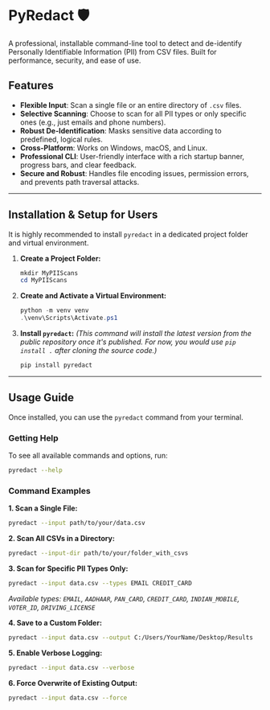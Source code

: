 # PyRedact 🛡️

A professional, installable command-line tool to detect and de-identify Personally Identifiable Information (PII) from CSV files. Built for performance, security, and ease of use.

## Features

- **Flexible Input**: Scan a single file or an entire directory of `.csv` files.
- **Selective Scanning**: Choose to scan for all PII types or only specific ones (e.g., just emails and phone numbers).
- **Robust De-Identification**: Masks sensitive data according to predefined, logical rules.
- **Cross-Platform**: Works on Windows, macOS, and Linux.
- **Professional CLI**: User-friendly interface with a rich startup banner, progress bars, and clear feedback.
- **Secure and Robust**: Handles file encoding issues, permission errors, and prevents path traversal attacks.

---

## Installation & Setup for Users

It is highly recommended to install `pyredact` in a dedicated project folder and virtual environment.

1.  **Create a Project Folder:**
    ```powershell
    mkdir MyPIIScans
    cd MyPIIScans
    ```
2.  **Create and Activate a Virtual Environment:**
    ```powershell
    python -m venv venv
    .\venv\Scripts\Activate.ps1
    ```
3.  **Install `pyredact`:**
    _(This command will install the latest version from the public repository once it's published. For now, you would use `pip install .` after cloning the source code.)_
    ```powershell
    pip install pyredact
    ```

---

## Usage Guide

Once installed, you can use the `pyredact` command from your terminal.

### Getting Help

To see all available commands and options, run:

```bash
pyredact --help
```

### Command Examples

**1. Scan a Single File:**

```bash
pyredact --input path/to/your/data.csv
```

**2. Scan All CSVs in a Directory:**

```bash
pyredact --input-dir path/to/your/folder_with_csvs
```

**3. Scan for Specific PII Types Only:**

```bash
pyredact --input data.csv --types EMAIL CREDIT_CARD
```

_Available types: `EMAIL`, `AADHAAR`, `PAN_CARD`, `CREDIT_CARD`, `INDIAN_MOBILE`, `VOTER_ID`, `DRIVING_LICENSE`_

**4. Save to a Custom Folder:**

```bash
pyredact --input data.csv --output C:/Users/YourName/Desktop/Results
```

**5. Enable Verbose Logging:**

```bash
pyredact --input data.csv --verbose
```

**6. Force Overwrite of Existing Output:**

```bash
pyredact --input data.csv --force
```
